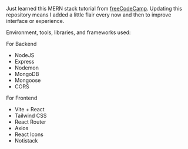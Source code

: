 Just learned this MERN stack tutorial from [freeCodeCamp](https://www.youtube.com/watch?v=-42K44A1oMA).
Updating this repository means I added a little flair every now and then to improve interface or experience.

Environment, tools, libraries, and frameworks used:

For Backend
- NodeJS
- Express
- Nodemon
- MongoDB
- Mongoose
- CORS

For Frontend
- Vite + React
- Tailwind CSS
- React Router
- Axios
- React Icons
- Notistack